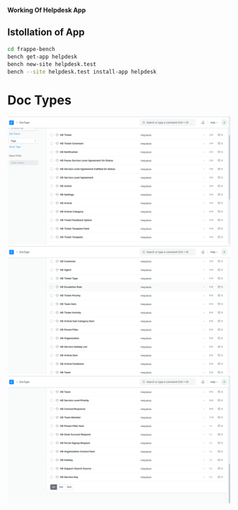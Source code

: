 ####  Working Of Helpdesk App
 ## Istollation of App
```sh
cd frappe-bench
bench get-app helpdesk
bench new-site helpdesk.test
bench --site helpdesk.test install-app helpdesk

```
# Doc Types

![image](d1.png)
![image](d2.png)
![image](d3.png)
